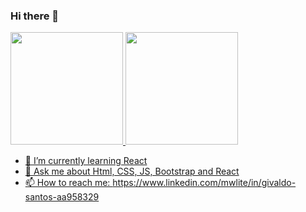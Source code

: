 ### Hi there 👋

<div>
  <a href="https://github.com/givamarques">
  <img height="180em" src="https://github-readme-stats.vercel.app/api?username=givamarques&show_icons=true&theme=dracula&include_all_commits=true&count_private=true"/>
  <img height="180em" src="https://github-readme-stats.vercel.app/api/top-langs/?username=givamarques&layout=compact&langs_count=7&theme=dracula"/>
</div>

- 🌱 I’m currently learning React
- 💬 Ask me about Html, CSS, JS, Bootstrap and React
- 📫 How to reach me: https://www.linkedin.com/mwlite/in/givaldo-santos-aa958329

<!--
**givamarques/givamarques** is a ✨ _special_ ✨ repository because its `README.md` (this file) appears on your GitHub profile.

Here are some ideas to get you started:

- 🔭 I’m currently working on ...
- 👯 I’m looking to collaborate on ...
- 🤔 I’m looking for help with ...
- 😄 Pronouns: ...
- ⚡ Fun fact: ...
-->
